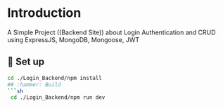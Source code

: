 # Introduction
A Simple Project ((Backend Site)) about Login Authentication and CRUD using ExpressJS, MongoDB, Mongoose, JWT
## :electric_plug: Set up
```sh
cd ./Login_Backend/npm install
## :hammer: Build
```sh
 cd ./Login_Backend/npm run dev
```
